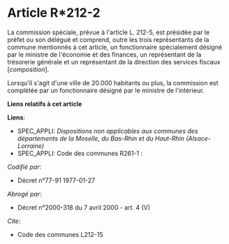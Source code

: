 # Article R*212-2

La commission spéciale, prévue à l'article L. 212-5, est présidée par le préfet ou son délégué et comprend, outre les trois
représentants de la commune mentionnés à cet article, un fonctionnaire spécialement désigné par le ministre de l'économie et
des finances, un représentant de la trésorerie générale et un représentant de la direction des services fiscaux
[*composition*].

Lorsqu'il s'agit d'une ville de 20.000 habitants ou plus, la commission est complétée par un fonctionnaire désigné par le
ministre de l'intérieur.

**Liens relatifs à cet article**

**Liens**:

  - SPEC_APPLI: *Dispositions non applicables aux communes des départements de la Moselle, du Bas-Rhin et du Haut-Rhin (Alsace-Lorraine)*
  - SPEC_APPLI: Code des communes R261-1 :

_Codifié par_:

  - Décret n°77-91 1977-01-27

_Abrogé par_:

  - Décret n°2000-318 du 7 avril 2000 - art. 4 (V)

_Cite_:

  - Code des communes L212-15
